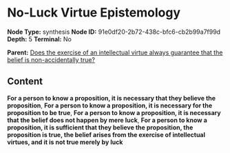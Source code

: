 # No-Luck Virtue Epistemology

**Node Type:** synthesis
**Node ID:** 91e0df20-2b72-438c-bfc6-cb2b99a7f99d
**Depth:** 5
**Terminal:** No

**Parent:** [Does the exercise of an intellectual virtue always guarantee that the belief is non-accidentally true?](does-the-exercise-of-an-intellectual-virtue-always-guarantee-that-the-belief-is-non-accidentally-true-antithesis-cefacef5-6e10-451d-bb50-dad6a910fcbb.md)

## Content

**For a person to know a proposition, it is necessary that they believe the proposition**, **For a person to know a proposition, it is necessary for the proposition to be true**, **For a person to know a proposition, it is necessary that the belief does not happen by mere luck**, **For a person to know a proposition, it is sufficient that they believe the proposition, the proposition is true, the belief arises from the exercise of intellectual virtues, and it is not true merely by luck**
